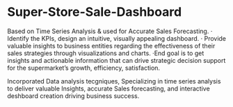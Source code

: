 # Super-Store-Sale-Dashboard

Based on Time Series Analysis & used for Accurate Sales
 Forecasting.
 · Identify the KPIs, design an intuitive, visually appealing
 dashboard.
 · Provide valuable insights to business entities regarding
 the effectiveness of their sales strategies through
 visualizations and charts.
 ·End goal is to get insights and actionable information that
 can drive strategic decision support for the supermarket’s
 growth, efficiency, satisfaction.

 Incorporated Data analysis tecgniques, Specializing in time series analysis to deliver valuable Insights, accurate Sales forecasting,
 and interactive deshboard creation driving business success.
